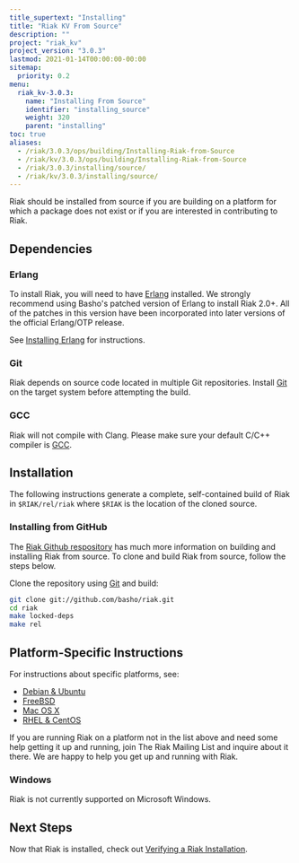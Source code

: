 ```yaml
---
title_supertext: "Installing"
title: "Riak KV From Source"
description: ""
project: "riak_kv"
project_version: "3.0.3"
lastmod: 2021-01-14T00:00:00-00:00
sitemap:
  priority: 0.2
menu:
  riak_kv-3.0.3:
    name: "Installing From Source"
    identifier: "installing_source"
    weight: 320
    parent: "installing"
toc: true
aliases:
  - /riak/3.0.3/ops/building/Installing-Riak-from-Source
  - /riak/kv/3.0.3/ops/building/Installing-Riak-from-Source
  - /riak/3.0.3/installing/source/
  - /riak/kv/3.0.3/installing/source/
---
```


[install source erlang]: {{<baseurl>}}riak/kv/3.0.3/setup/installing/source/erlang
[downloads]: {{<baseurl>}}riak/kv/3.0.3/downloads/
[install debian & ubuntu#source]: {{<baseurl>}}riak/kv/3.0.3/setup/installing/debian-ubuntu/#installing-from-source
[install freebsd#source]: {{<baseurl>}}riak/kv/3.0.3/setup/installing/freebsd/#installing-from-source
[install mac osx#source]: {{<baseurl>}}riak/kv/3.0.3/setup/installing/mac-osx/#installing-from-source
[install rhel & centos#source]: {{<baseurl>}}riak/kv/3.0.3/setup/installing/rhel-centos/#installing-from-source
[install verify]: {{<baseurl>}}riak/kv/3.0.3/setup/installing/verify

Riak should be installed from source if you are building on a platform
for which a package does not exist or if you are interested in
contributing to Riak.

## Dependencies

### Erlang

To install Riak, you will need to have [Erlang](http://www.erlang.org/) installed. We strongly recommend using Basho's patched version of Erlang to install Riak 2.0+. All of the patches in this version have been incorporated into later versions of the official Erlang/OTP release.

See [Installing Erlang][install source erlang] for instructions.

### Git

Riak depends on source code located in multiple Git repositories. Install [Git](https://git-scm.com/) on the target system before attempting the build.

### GCC

Riak will not compile with Clang. Please make sure your default C/C++
compiler is [GCC](https://gcc.gnu.org/).

## Installation

The following instructions generate a complete, self-contained build of
Riak in `$RIAK/rel/riak` where `$RIAK` is the location of the cloned source.

### Installing from GitHub

The [Riak Github respository](http://github.com/basho/riak) has much
more information on building and installing Riak from source. To clone
and build Riak from source, follow the steps below.

Clone the repository using [Git](http://git-scm.com) and build:

```bash
git clone git://github.com/basho/riak.git
cd riak
make locked-deps
make rel
```

## Platform-Specific Instructions

For instructions about specific platforms, see:

  * [Debian & Ubuntu][install debian & ubuntu#source]
  * [FreeBSD][install freebsd#source]
  * [Mac OS X][install mac osx#source]
  * [RHEL & CentOS][install rhel & centos#source]

If you are running Riak on a platform not in the list above and need
some help getting it up and running, join The Riak Mailing List and
inquire about it there. We are happy to help you get up and running with
Riak.

### Windows

Riak is not currently supported on Microsoft Windows.

## Next Steps

Now that Riak is installed, check out [Verifying a Riak Installation][install verify].

